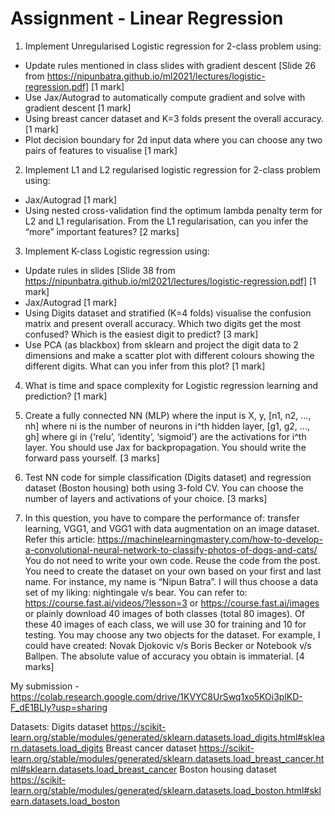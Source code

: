 # Assignment - Linear Regression 



1. Implement Unregularised Logistic regression for 2-class problem using:
* Update rules mentioned in class slides with gradient descent [Slide 26 from https://nipunbatra.github.io/ml2021/lectures/logistic-regression.pdf] [1 mark]
* Use Jax/Autograd to automatically compute gradient and solve with gradient descent [1 mark]
* Using breast cancer dataset and K=3 folds present the overall accuracy. [1 mark]
* Plot decision boundary for 2d input data where you can choose any two pairs of features to visualise [1 mark]

2. Implement L1 and L2 regularised logistic regression for 2-class problem using:
* Jax/Autograd [1 mark]
* Using nested cross-validation find the optimum lambda penalty term for L2 and L1 regularisation. From the L1 regularisation, can you infer the “more” important features? [2 marks]

3. Implement K-class Logistic regression using:
* Update rules in slides [Slide 38 from https://nipunbatra.github.io/ml2021/lectures/logistic-regression.pdf] [1 mark]
* Jax/Autograd [1 mark]
* Using Digits dataset and stratified (K=4 folds) visualise the confusion matrix and present overall accuracy. Which two digits get the most confused? Which is the easiest digit to predict?  [3 mark]
* Use PCA (as blackbox) from sklearn and project the digit data to 2 dimensions and make a scatter plot with different colours showing the different digits. What can you infer from this plot? [1 mark]

4. What is time and space complexity for Logistic regression learning and prediction? [1 mark]

5. Create a fully connected NN (MLP) where the input is X, y, [n1, n2, …, nh] where ni is the number of neurons in i^th hidden layer, [g1, g2, …, gh] where gi in {‘relu’, ‘identity’, ‘sigmoid’} are the activations for i^th layer. You should use Jax for backpropagation. You should write the forward pass yourself. [3 marks]

6. Test NN code for simple classification (Digits dataset)  and regression dataset (Boston housing) both using 3-fold CV. You can choose the number of layers and activations of your choice. [3 marks]

7. In this question, you have to compare the performance of: transfer learning, VGG1, and VGG1 with data augmentation on an image dataset. Refer this article: https://machinelearningmastery.com/how-to-develop-a-convolutional-neural-network-to-classify-photos-of-dogs-and-cats/ You do not need to write your own code. Reuse the code from the post. You need to create the dataset on your own based on your first and last name. For instance, my name is “Nipun Batra”. I will thus choose a data set of my liking: nightingale v/s bear. You can refer to: https://course.fast.ai/videos/?lesson=3 or https://course.fast.ai/images or plainly download 40 images of both classes (total 80 images). Of these 40 images of each class, we will use 30 for training and 10 for testing.  You may choose any two objects for the dataset. For example, I could have created: Novak Djokovic v/s Boris Becker or Notebook v/s Ballpen. The absolute value of accuracy you obtain is immaterial. [4 marks]

My submission -https://colab.research.google.com/drive/1KVYC8UrSwq1xo5KOi3plKD-F_dE1BLly?usp=sharing



Datasets:
Digits dataset https://scikit-learn.org/stable/modules/generated/sklearn.datasets.load_digits.html#sklearn.datasets.load_digits
Breast cancer dataset https://scikit-learn.org/stable/modules/generated/sklearn.datasets.load_breast_cancer.html#sklearn.datasets.load_breast_cancer
Boston housing dataset https://scikit-learn.org/stable/modules/generated/sklearn.datasets.load_boston.html#sklearn.datasets.load_boston






